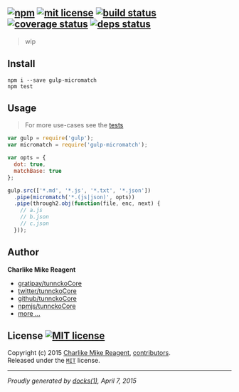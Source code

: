 ## [![npm][npmjs-img]][npmjs-url] [![mit license][license-img]][license-url] [![build status][travis-img]][travis-url] [![coverage status][coveralls-img]][coveralls-url] [![deps status][daviddm-img]][daviddm-url]

> wip

## Install
```
npm i --save gulp-micromatch
npm test
```


## Usage
> For more use-cases see the [tests](./test.js)

```js
var gulp = require('gulp');
var micromatch = require('gulp-micromatch');

var opts = {
  dot: true,
  matchBase: true
};

gulp.src(['*.md', '*.js', '*.txt', '*.json'])
  .pipe(micromatch('*.(js|json)', opts))
  .pipe(through2.obj(function(file, enc, next) {
    // a.js
    // b.json
    // c.json
  }));
```


## Author
**Charlike Mike Reagent**
+ [gratipay/tunnckoCore][author-gratipay]
+ [twitter/tunnckoCore][author-twitter]
+ [github/tunnckoCore][author-github]
+ [npmjs/tunnckoCore][author-npmjs]
+ [more ...][contrib-more]


## License [![MIT license][license-img]][license-url]
Copyright (c) 2015 [Charlike Mike Reagent][contrib-more], [contributors][contrib-graf].  
Released under the [`MIT`][license-url] license.


[npmjs-url]: http://npm.im/gulp-micromatch
[npmjs-img]: https://img.shields.io/npm/v/gulp-micromatch.svg?style=flat&label=gulp-micromatch

[coveralls-url]: https://coveralls.io/r/tunnckoCore/gulp-micromatch?branch=master
[coveralls-img]: https://img.shields.io/coveralls/tunnckoCore/gulp-micromatch.svg?style=flat

[license-url]: https://github.com/tunnckoCore/gulp-micromatch/blob/master/license.md
[license-img]: https://img.shields.io/badge/license-MIT-blue.svg?style=flat

[travis-url]: https://travis-ci.org/tunnckoCore/gulp-micromatch
[travis-img]: https://img.shields.io/travis/tunnckoCore/gulp-micromatch.svg?style=flat

[daviddm-url]: https://david-dm.org/tunnckoCore/gulp-micromatch
[daviddm-img]: https://img.shields.io/david/tunnckoCore/gulp-micromatch.svg?style=flat

[author-gratipay]: https://gratipay.com/tunnckoCore
[author-twitter]: https://twitter.com/tunnckoCore
[author-github]: https://github.com/tunnckoCore
[author-npmjs]: https://npmjs.org/~tunnckocore

[contrib-more]: http://j.mp/1stW47C
[contrib-graf]: https://github.com/tunnckoCore/gulp-micromatch/graphs/contributors

***

_Proudly generated by [docks(1)](https://github.com/tunnckoCore), April 7, 2015_